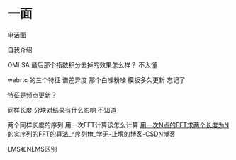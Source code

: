 
# 一面

电话面

自我介绍

OMLSA 最后那个指数积分去掉的效果怎么样？  不太懂

webrtc 的三个特征 谱差异度 那个白噪粉噪 模板多久更新 忘记了

特征是频点更新？

同样长度 分块对结果有什么影响 不知道

两个同样长度的序列 用一次FFT计算该怎么计算 [用一次N点的FFT求两个长度为N的实序列的FFT的算法_n序列fft_学无-止境的博客-CSDN博客](https://blog.csdn.net/qq_27718231/article/details/121718488)


LMS和NLMS区别

